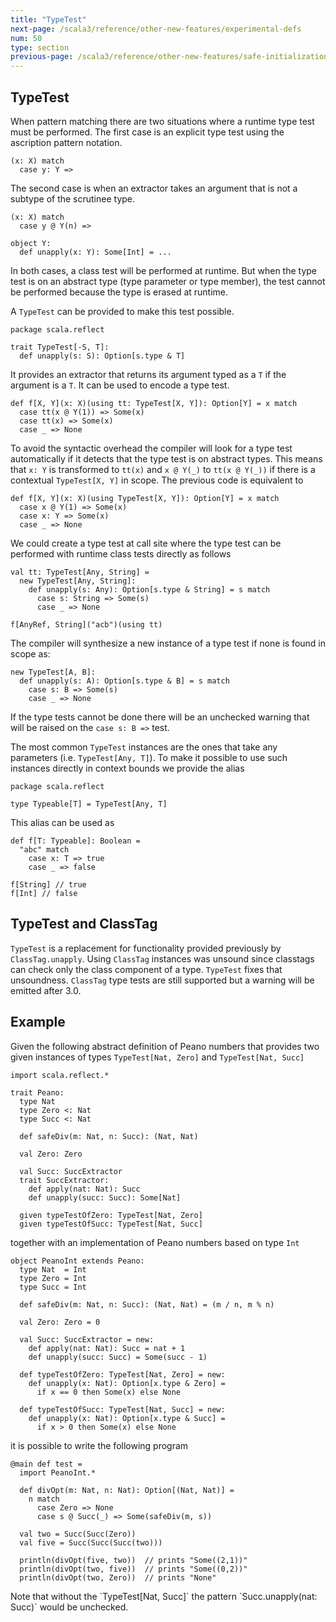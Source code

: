 ```yaml
---
title: "TypeTest"
next-page: /scala3/reference/other-new-features/experimental-defs
num: 50
type: section
previous-page: /scala3/reference/other-new-features/safe-initialization
---
```


<!-- THIS FILE HAS BEEN GENERATED BY SCALADOC PREPROCESSOR.
    The whole process of generation the docs can be found under this README: https://github.com/lampepfl/dotty/blob/master/docs/README.md
    The source file can be found here https://github.com/lampepfl/dotty/edit/master/docs/docs/reference/other-new-features/type-test.md
    NOTE THAT ANY CHANGES TO THIS FILE WILL BE OVERRIDEN BY PREPROCESSOR.
-->

## TypeTest

When pattern matching there are two situations where a runtime type test must be performed.
The first case is an explicit type test using the ascription pattern notation.

<div class="snippet" ><div class="buttons"></div><pre><code class="language-scala"><span id="0" class="" >(x: X) match
</span><span id="1" class="" >  case y: Y =&gt;
</span></code></pre></div>

The second case is when an extractor takes an argument that is not a subtype of the scrutinee type.

<div class="snippet" ><div class="buttons"></div><pre><code class="language-scala"><span id="0" class="" >(x: X) match
</span><span id="1" class="" >  case y @ Y(n) =&gt;
</span><span id="2" class="" >
</span><span id="3" class="" >object Y:
</span><span id="4" class="" >  def unapply(x: Y): Some[Int] = ...
</span></code></pre></div>

In both cases, a class test will be performed at runtime.
But when the type test is on an abstract type (type parameter or type member), the test cannot be performed because the type is erased at runtime.

A `TypeTest` can be provided to make this test possible.

<div class="snippet" ><div class="buttons"></div><pre><code class="language-scala"><span id="0" class="" >package scala.reflect
</span><span id="1" class="" >
</span><span id="2" class="" >trait TypeTest[-S, T]:
</span><span id="3" class="" >  def unapply(s: S): Option[s.type &amp; T]
</span></code></pre></div>

It provides an extractor that returns its argument typed as a `T` if the argument is a `T`.
It can be used to encode a type test.

<div class="snippet" ><div class="buttons"></div><pre><code class="language-scala"><span id="0" class="" >def f[X, Y](x: X)(using tt: TypeTest[X, Y]): Option[Y] = x match
</span><span id="1" class="" >  case tt(x @ Y(1)) =&gt; Some(x)
</span><span id="2" class="" >  case tt(x) =&gt; Some(x)
</span><span id="3" class="" >  case _ =&gt; None
</span></code></pre></div>

To avoid the syntactic overhead the compiler will look for a type test automatically if it detects that the type test is on abstract types.
This means that `x: Y` is transformed to `tt(x)` and `x @ Y(_)` to `tt(x @ Y(_))` if there is a contextual `TypeTest[X, Y]` in scope.
The previous code is equivalent to

<div class="snippet" ><div class="buttons"></div><pre><code class="language-scala"><span id="0" class="" >def f[X, Y](x: X)(using TypeTest[X, Y]): Option[Y] = x match
</span><span id="1" class="" >  case x @ Y(1) =&gt; Some(x)
</span><span id="2" class="" >  case x: Y =&gt; Some(x)
</span><span id="3" class="" >  case _ =&gt; None
</span></code></pre></div>

We could create a type test at call site where the type test can be performed with runtime class tests directly as follows

<div class="snippet" ><div class="buttons"></div><pre><code class="language-scala"><span id="0" class="" >val tt: TypeTest[Any, String] =
</span><span id="1" class="" >  new TypeTest[Any, String]:
</span><span id="2" class="" >    def unapply(s: Any): Option[s.type &amp; String] = s match
</span><span id="3" class="" >      case s: String =&gt; Some(s)
</span><span id="4" class="" >      case _ =&gt; None
</span><span id="5" class="" >
</span><span id="6" class="" >f[AnyRef, String](&quot;acb&quot;)(using tt)
</span></code></pre></div>

The compiler will synthesize a new instance of a type test if none is found in scope as:

<div class="snippet" ><div class="buttons"></div><pre><code class="language-scala"><span id="0" class="" >new TypeTest[A, B]:
</span><span id="1" class="" >  def unapply(s: A): Option[s.type &amp; B] = s match
</span><span id="2" class="" >    case s: B =&gt; Some(s)
</span><span id="3" class="" >    case _ =&gt; None
</span></code></pre></div>

If the type tests cannot be done there will be an unchecked warning that will be raised on the `case s: B =>` test.

The most common `TypeTest` instances are the ones that take any parameters (i.e. `TypeTest[Any, T]`).
To make it possible to use such instances directly in context bounds we provide the alias

<div class="snippet" ><div class="buttons"></div><pre><code class="language-scala"><span id="0" class="" >package scala.reflect
</span><span id="1" class="" >
</span><span id="2" class="" >type Typeable[T] = TypeTest[Any, T]
</span></code></pre></div>

This alias can be used as

<div class="snippet" ><div class="buttons"></div><pre><code class="language-scala"><span id="0" class="" >def f[T: Typeable]: Boolean =
</span><span id="1" class="" >  &quot;abc&quot; match
</span><span id="2" class="" >    case x: T =&gt; true
</span><span id="3" class="" >    case _ =&gt; false
</span><span id="4" class="" >
</span><span id="5" class="" >f[String] // true
</span><span id="6" class="" >f[Int] // false
</span></code></pre></div>

## TypeTest and ClassTag

`TypeTest` is a replacement for functionality provided previously by `ClassTag.unapply`.
Using `ClassTag` instances was unsound since classtags can check only the class component of a type.
`TypeTest` fixes that unsoundness.
`ClassTag` type tests are still supported but a warning will be emitted after 3.0.

## Example

Given the following abstract definition of Peano numbers that provides two given instances of types `TypeTest[Nat, Zero]` and `TypeTest[Nat, Succ]`

<div class="snippet" ><div class="buttons"></div><pre><code class="language-scala"><span id="0" class="" >import scala.reflect.*
</span><span id="1" class="" >
</span><span id="2" class="" >trait Peano:
</span><span id="3" class="" >  type Nat
</span><span id="4" class="" >  type Zero &lt;: Nat
</span><span id="5" class="" >  type Succ &lt;: Nat
</span><span id="6" class="" >
</span><span id="7" class="" >  def safeDiv(m: Nat, n: Succ): (Nat, Nat)
</span><span id="8" class="" >
</span><span id="9" class="" >  val Zero: Zero
</span><span id="10" class="" >
</span><span id="11" class="" >  val Succ: SuccExtractor
</span><span id="12" class="" >  trait SuccExtractor:
</span><span id="13" class="" >    def apply(nat: Nat): Succ
</span><span id="14" class="" >    def unapply(succ: Succ): Some[Nat]
</span><span id="15" class="" >
</span><span id="16" class="" >  given typeTestOfZero: TypeTest[Nat, Zero]
</span><span id="17" class="" >  given typeTestOfSucc: TypeTest[Nat, Succ]
</span></code></pre></div>

together with an implementation of Peano numbers based on type `Int`

<div class="snippet" ><div class="buttons"></div><pre><code class="language-scala"><span id="0" class="" >object PeanoInt extends Peano:
</span><span id="1" class="" >  type Nat  = Int
</span><span id="2" class="" >  type Zero = Int
</span><span id="3" class="" >  type Succ = Int
</span><span id="4" class="" >
</span><span id="5" class="" >  def safeDiv(m: Nat, n: Succ): (Nat, Nat) = (m / n, m % n)
</span><span id="6" class="" >
</span><span id="7" class="" >  val Zero: Zero = 0
</span><span id="8" class="" >
</span><span id="9" class="" >  val Succ: SuccExtractor = new:
</span><span id="10" class="" >    def apply(nat: Nat): Succ = nat + 1
</span><span id="11" class="" >    def unapply(succ: Succ) = Some(succ - 1)
</span><span id="12" class="" >
</span><span id="13" class="" >  def typeTestOfZero: TypeTest[Nat, Zero] = new:
</span><span id="14" class="" >    def unapply(x: Nat): Option[x.type &amp; Zero] =
</span><span id="15" class="" >      if x == 0 then Some(x) else None
</span><span id="16" class="" >
</span><span id="17" class="" >  def typeTestOfSucc: TypeTest[Nat, Succ] = new:
</span><span id="18" class="" >    def unapply(x: Nat): Option[x.type &amp; Succ] =
</span><span id="19" class="" >      if x &gt; 0 then Some(x) else None
</span></code></pre></div>

it is possible to write the following program

<div class="snippet" ><div class="buttons"></div><pre><code class="language-scala"><span id="0" class="" >@main def test =
</span><span id="1" class="" >  import PeanoInt.*
</span><span id="2" class="" >
</span><span id="3" class="" >  def divOpt(m: Nat, n: Nat): Option[(Nat, Nat)] =
</span><span id="4" class="" >    n match
</span><span id="5" class="" >      case Zero =&gt; None
</span><span id="6" class="" >      case s @ Succ(_) =&gt; Some(safeDiv(m, s))
</span><span id="7" class="" >
</span><span id="8" class="" >  val two = Succ(Succ(Zero))
</span><span id="9" class="" >  val five = Succ(Succ(Succ(two)))
</span><span id="10" class="" >
</span><span id="11" class="" >  println(divOpt(five, two))  // prints &quot;Some((2,1))&quot;
</span><span id="12" class="" >  println(divOpt(two, five))  // prints &quot;Some((0,2))&quot;
</span><span id="13" class="" >  println(divOpt(two, Zero))  // prints &quot;None&quot;
</span></code></pre></div>Note that without the `TypeTest[Nat, Succ]` the pattern `Succ.unapply(nat: Succ)` would be unchecked.
